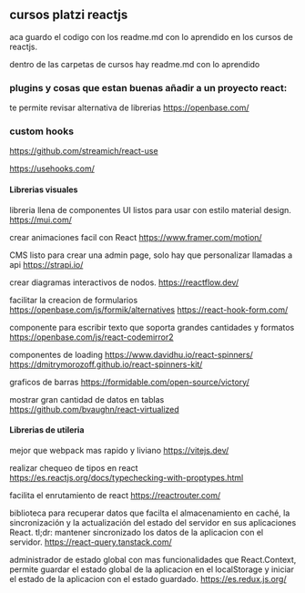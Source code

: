 ## cursos platzi reactjs

aca guardo el codigo con los readme.md con lo aprendido en los cursos de reactjs.

dentro de las carpetas de cursos hay readme.md con lo aprendido

### plugins y cosas que estan buenas añadir a un proyecto react:

te permite revisar alternativa de librerias
https://openbase.com/

### custom hooks

https://github.com/streamich/react-use

https://usehooks.com/

#### Librerias visuales

libreria llena de componentes UI listos para usar con estilo material design.
https://mui.com/

crear animaciones facil con React
https://www.framer.com/motion/

CMS listo para crear una admin page, solo hay que personalizar llamadas a api
https://strapi.io/

crear diagramas interactivos de nodos.
https://reactflow.dev/

facilitar la creacion de formularios
https://openbase.com/js/formik/alternatives
https://react-hook-form.com/

componente para escribir texto que soporta grandes cantidades y formatos
https://openbase.com/js/react-codemirror2

componentes de loading
https://www.davidhu.io/react-spinners/
https://dmitrymorozoff.github.io/react-spinners-kit/

graficos de barras
https://formidable.com/open-source/victory/

mostrar gran cantidad de datos en tablas
https://github.com/bvaughn/react-virtualized

#### Librerias de utileria

mejor que webpack mas rapido y liviano
https://vitejs.dev/

realizar chequeo de tipos en react
https://es.reactjs.org/docs/typechecking-with-proptypes.html

facilita el enrutamiento de react
https://reactrouter.com/

biblioteca para recuperar datos que facilta el almacenamiento en caché, la sincronización y la actualización del estado del servidor en sus aplicaciones React.
tl;dr:
mantener sincronizado los datos de la aplicacion con el servidor.
https://react-query.tanstack.com/

administrador de estado global con mas funcionalidades que React.Context, permite guardar el estado global de la aplicacion en el localStorage y iniciar el estado de la aplicacion con el estado guardado.
https://es.redux.js.org/

